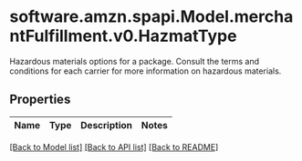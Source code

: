 # software.amzn.spapi.Model.merchantFulfillment.v0.HazmatType
Hazardous materials options for a package. Consult the terms and conditions for each carrier for more information on hazardous materials.

## Properties

Name | Type | Description | Notes
------------ | ------------- | ------------- | -------------

[[Back to Model list]](../README.md#documentation-for-models) [[Back to API list]](../README.md#documentation-for-api-endpoints) [[Back to README]](../README.md)


